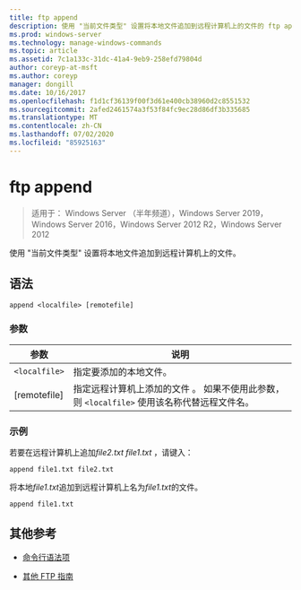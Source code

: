 ```yaml
---
title: ftp append
description: 使用 "当前文件类型" 设置将本地文件追加到远程计算机上的文件的 ftp append 命令的参考文章。
ms.prod: windows-server
ms.technology: manage-windows-commands
ms.topic: article
ms.assetid: 7c1a133c-31dc-41a4-9eb9-258efd79804d
author: coreyp-at-msft
ms.author: coreyp
manager: dongill
ms.date: 10/16/2017
ms.openlocfilehash: f1d1cf36139f00f3d61e400cb38960d2c8551532
ms.sourcegitcommit: 2afed2461574a3f53f84fc9ec28d86df3b335685
ms.translationtype: MT
ms.contentlocale: zh-CN
ms.lasthandoff: 07/02/2020
ms.locfileid: "85925163"
---
```

# <a name="ftp-append"></a>ftp append

> 适用于： Windows Server （半年频道），Windows Server 2019，Windows Server 2016，Windows Server 2012 R2，Windows Server 2012

使用 "当前文件类型" 设置将本地文件追加到远程计算机上的文件。

## <a name="syntax"></a>语法

```
append <localfile> [remotefile]
```

### <a name="parameters"></a>参数

| 参数 | 说明 |
| --------- | ----------- |
| `<localfile>` | 指定要添加的本地文件。 |
| [remotefile] | 指定远程计算机上添加的文件 <localfile> 。 如果不使用此参数，则 `<localfile>` 使用该名称代替远程文件名。 |

### <a name="examples"></a>示例

若要在远程计算机上追加*file2.txt* *file1.txt* ，请键入：

```
append file1.txt file2.txt
```

将本地*file1.txt*追加到远程计算机上名为*file1.txt*的文件。

```
append file1.txt
```

## <a name="additional-references"></a>其他参考

- [命令行语法项](command-line-syntax-key.md)

- [其他 FTP 指南](https://docs.microsoft.com/previous-versions/orphan-topics/ws.10/cc756013(v=ws.10))
